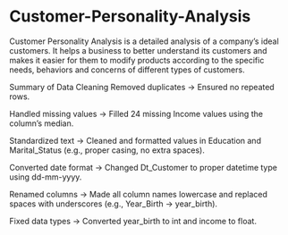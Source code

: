 # Customer-Personality-Analysis
Customer Personality Analysis is a detailed analysis of a company’s ideal customers. It helps a business to better understand its customers and makes it easier for them to modify products according to the specific needs, behaviors and concerns of different types of customers.

Summary of Data Cleaning Removed duplicates → Ensured no repeated rows.

Handled missing values → Filled 24 missing Income values using the column’s median.

Standardized text → Cleaned and formatted values in Education and Marital_Status (e.g., proper casing, no extra spaces).

Converted date format → Changed Dt_Customer to proper datetime type using dd-mm-yyyy.

Renamed columns → Made all column names lowercase and replaced spaces with underscores (e.g., Year_Birth → year_birth).

Fixed data types → Converted year_birth to int and income to float.

